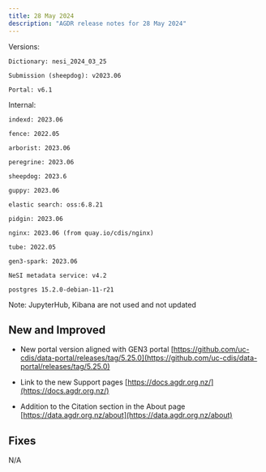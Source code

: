 ```yaml
---
title: 28 May 2024
description: "AGDR release notes for 28 May 2024"
---
```


Versions:

`Dictionary: nesi_2024_03_25`

`Submission (sheepdog): v2023.06`

`Portal: v6.1`

Internal:

`indexd: 2023.06`

`fence: 2022.05`

`arborist: 2023.06`

`peregrine: 2023.06`

`sheepdog: 2023.6`

`guppy: 2023.06`

`elastic search: oss:6.8.21`

`pidgin: 2023.06`

`nginx: 2023.06 (from quay.io/cdis/nginx)`

`tube: 2022.05`

`gen3-spark: 2023.06`

`NeSI metadata service: v4.2`

`postgres 15.2.0-debian-11-r21`

Note: JupyterHub, Kibana are not used and not updated

## New and Improved

- New portal version aligned with GEN3 portal [https://github.com/uc-cdis/data-portal/releases/tag/5.25.0](https://github.com/uc-cdis/data-portal/releases/tag/5.25.0)

- Link to the new Support pages [https://docs.agdr.org.nz/](https://docs.agdr.org.nz/)

- Addition to the Citation section in the About page [https://data.agdr.org.nz/about](https://data.agdr.org.nz/about)

## Fixes

N/A
